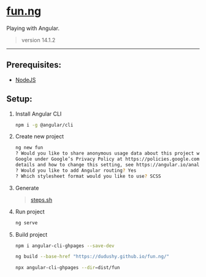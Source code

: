 # [fun.ng](https://github.com/dudushy/fun.ng/)
Playing with Angular.
> version 14.1.2

---

## Prerequisites:
- [NodeJS](https://nodejs.org/)

## Setup:
1. Install Angular CLI
    ```bash
    npm i -g @angular/cli
    ```

1. Create new project
    ```bash
    ng new fun
    ? Would you like to share anonymous usage data about this project with the Angular Team at
    Google under Google’s Privacy Policy at https://policies.google.com/privacy. For more
    details and how to change this setting, see https://angular.io/analytics. No
    ? Would you like to add Angular routing? Yes
    ? Which stylesheet format would you like to use? SCSS
    ```

1. Generate
    > [steps.sh](/steps.sh)

1. Run project
    ```bash
    ng serve
    ```

1. Build project
    ```bash
    npm i angular-cli-ghpages --save-dev

    ng build --base-href "https://dudushy.github.io/fun.ng/"

    npx angular-cli-ghpages --dir=dist/fun
    ```
